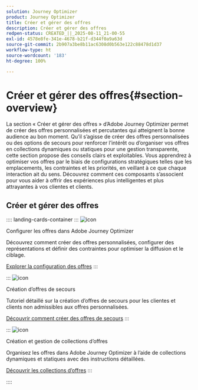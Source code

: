 ```yaml
---
solution: Journey Optimizer
product: Journey Optimizer
title: Créer et gérer des offres
description: Créer et gérer des offres
redpen-status: CREATED_||_2025-08-11_21-00-55
exl-id: 4578e8fe-341e-4678-b21f-d344f0a9a63d
source-git-commit: 2b907a3be8b11ac6308d0b563e122c88478d1d37
workflow-type: ht
source-wordcount: '183'
ht-degree: 100%

---
```


# Créer et gérer des offres{#section-overview}

La section « Créer et gérer des offres » d’Adobe Journey Optimizer permet de créer des offres personnalisées et percutantes qui atteignent la bonne audience au bon moment. Qu’il s’agisse de créer des offres personnalisées ou des options de secours pour renforcer l’intérêt ou d’organiser vos offres en collections dynamiques ou statiques pour une gestion transparente, cette section propose des conseils clairs et exploitables. Vous apprendrez à optimiser vos offres par le biais de configurations stratégiques telles que les emplacements, les contraintes et les priorités, en veillant à ce que chaque interaction ait du sens. Découvrez comment ces composants s’associent pour vous aider à offrir des expériences plus intelligentes et plus attrayantes à vos clientes et clients.

## Créer et gérer des offres

:::: landing-cards-container
:::
![icon](https://cdn.experienceleague.adobe.com/icons/gear.svg?lang=fr)

Configurer les offres dans Adobe Journey Optimizer

Découvrez comment créer des offres personnalisées, configurer des représentations et définir des contraintes pour optimiser la diffusion et le ciblage.

[Explorer la configuration des offres](configure-offers-landing-page.md)
:::

:::
![icon](https://cdn.experienceleague.adobe.com/icons/circle-play.svg?lang=fr)

Création d’offres de secours

Tutoriel détaillé sur la création d’offres de secours pour les clientes et clients non admissibles aux offres personnalisées.

[Découvrir comment créer des offres de secours](../using/offers/offer-library/creating-fallback-offers.md)
:::

:::
![icon](https://cdn.experienceleague.adobe.com/icons/list-check.svg?lang=fr)

Création et gestion de collections d’offres

Organisez les offres dans Adobe Journey Optimizer à l’aide de collections dynamiques et statiques avec des instructions détaillées.

[Découvrir les collections d’offres](../using/offers/offer-library/creating-collections.md)
:::

::::
